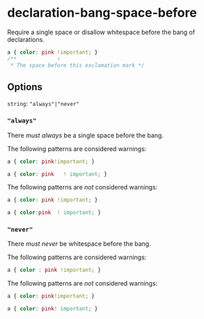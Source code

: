 # declaration-bang-space-before

Require a single space or disallow whitespace before the bang of declarations.

```css
a { color: pink !important; }
/**             ↑
 * The space before this exclamation mark */
```

## Options

`string`: `"always"|"never"`

### `"always"`

There *must always* be a single space before the bang.

The following patterns are considered warnings:

```css
a { color: pink!important; }
```

```css
a { color: pink   ! important; }
```

The following patterns are *not* considered warnings:

```css
a { color: pink !important; }
```

```css
a { color:pink  ! important; }
```

### `"never"`

There *must never* be whitespace before the bang.

The following patterns are considered warnings:

```css
a { color : pink !important; }
```

The following patterns are *not* considered warnings:

```css
a { color: pink!important; }
```

```css
a { color: pink! important; }
```
